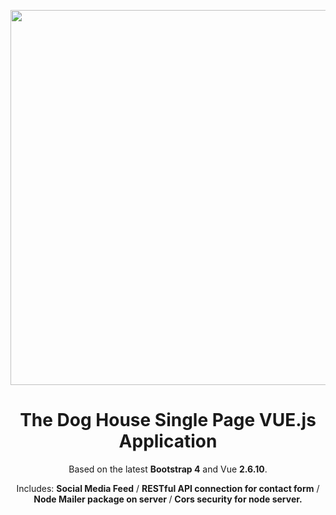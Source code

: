 
<p align="center">
  <a href="http://doghousepa.com">
    <img width="600" src="http://renninger.design/img/LogoFolio/LogoFolio19.jpg">
  </a>
</p>

<h1 align="center">The Dog House Single Page VUE.js Application</h1>

<p align="center">
  Based on the latest <b>Bootstrap 4</b> and Vue <b>2.6.10</b>.
</p>
<p align="center">
 Includes: <b>Social Media Feed</b> / <b>RESTful API connection for contact form</b> / <b>Node Mailer package on server </b> / <b>Cors security for node server.</b> 
</p>





